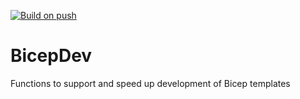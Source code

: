 [![Build on push](https://github.com/justacurley/BicepDev/actions/workflows/build.yml/badge.svg)](https://github.com/justacurley/BicepDev/actions/workflows/build.yml)

# BicepDev
Functions to support and speed up development of Bicep templates
